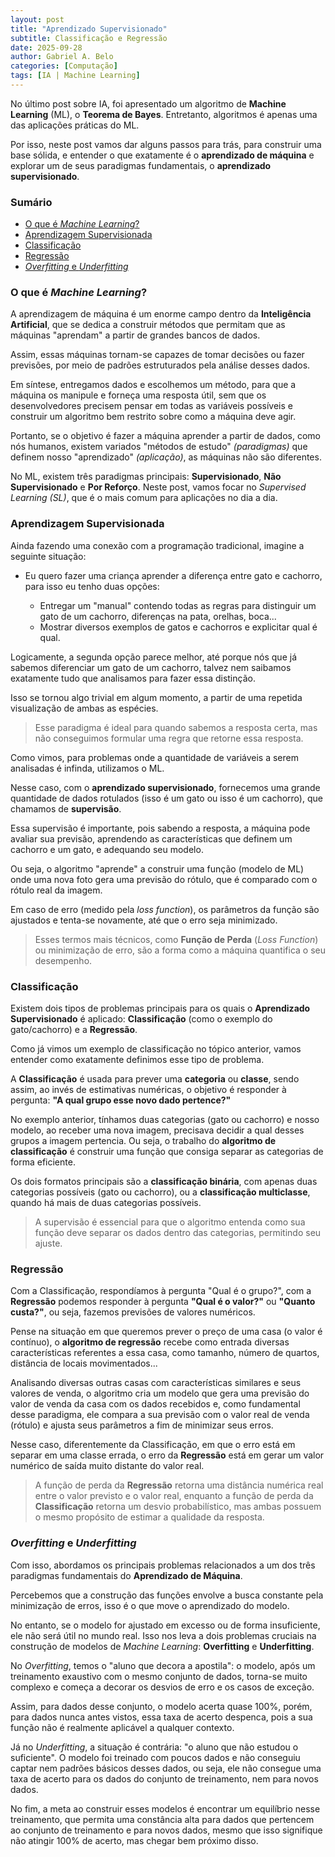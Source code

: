 ```yaml
---
layout: post
title: "Aprendizado Supervisionado"
subtitle: Classificação e Regressão
date: 2025-09-28
author: Gabriel A. Belo
categories: [Computação]
tags: [IA | Machine Learning]
---
```


No último post sobre IA, foi apresentado um algoritmo de **Machine Learning** (ML), o **Teorema de Bayes**. Entretanto, algoritmos é apenas uma das aplicações práticas do ML.

Por isso, neste post vamos dar alguns passos para trás, para construir uma base sólida, e entender o que exatamente é o **aprendizado de máquina** e explorar um de seus paradigmas fundamentais, o **aprendizado supervisionado**.

### Sumário

- [O que é *Machine Learning*?](#o-que-é-machine-learning)
- [Aprendizagem Supervisionada](#aprendizagem-supervisionada)
- [Classificação](#classificação)
- [Regressão](#regressão)
- [*Overfitting* e *Underfitting*](#overfitting-e-underfitting)

### O que é *Machine Learning*?

A aprendizagem de máquina é um enorme campo dentro da **Inteligência Artificial**, que se dedica a construir métodos que permitam que as máquinas "aprendam" a partir de grandes bancos de dados.

Assim, essas máquinas tornam-se capazes de tomar decisões ou fazer previsões, por meio de padrões estruturados pela análise desses dados.

Em síntese, entregamos dados e escolhemos um método, para que a máquina os manipule e forneça uma resposta útil, sem que os desenvolvedores precisem pensar em todas as variáveis possíveis e construir um algoritmo bem restrito sobre como a máquina deve agir.

Portanto, se o objetivo é fazer a máquina aprender a partir de dados, como nós humanos, existem variados "métodos de estudo" *(paradigmas)* que definem nosso "aprendizado" *(aplicação)*, as máquinas não são diferentes.

No ML, existem três paradigmas principais: **Supervisionado**, **Não Supervisionado** e **Por Reforço**. Neste post, vamos focar no *Supervised Learning (SL)*, que é o mais comum para aplicações no dia a dia.

### Aprendizagem Supervisionada

Ainda fazendo uma conexão com a programação tradicional, imagine a seguinte situação:

- Eu quero fazer uma criança aprender a diferença entre gato e cachorro, para isso eu tenho duas opções:

    - Entregar um "manual" contendo todas as regras para distinguir um gato de um cachorro, diferenças na pata, orelhas, boca...
    - Mostrar diversos exemplos de gatos e cachorros e explicitar qual é qual.

Logicamente, a segunda opção parece melhor, até porque nós que já sabemos diferenciar um gato de um cachorro, talvez nem saibamos exatamente tudo que analisamos para fazer essa distinção.

Isso se tornou algo trivial em algum momento, a partir de uma repetida visualização de ambas as espécies.

> Esse paradigma é ideal para quando sabemos a resposta certa, mas não conseguimos formular uma regra que retorne essa resposta.

Como vimos, para problemas onde a quantidade de variáveis a serem analisadas é infinda, utilizamos o ML. 

Nesse caso, com o **aprendizado supervisionado**, fornecemos uma grande quantidade de dados rotulados (isso é um gato ou isso é um cachorro), que chamamos de **supervisão**.

Essa supervisão é importante, pois sabendo a resposta, a máquina pode avaliar sua previsão, aprendendo as características que definem um cachorro e um gato, e adequando seu modelo.

Ou seja, o algoritmo "aprende" a construir uma função (modelo de ML) onde uma nova foto gera uma previsão do rótulo, que é comparado com o rótulo real da imagem.

Em caso de erro (medido pela *loss function*), os parâmetros da função são ajustados e tenta-se novamente, até que o erro seja minimizado.

> Esses termos mais técnicos, como **Função de Perda** (*Loss Function*) ou minimização de erro, são a forma como a máquina quantifica o seu desempenho.

### Classificação

Existem dois tipos de problemas principais para os quais o **Aprendizado Supervisionado** é aplicado: **Classificação** (como o exemplo do gato/cachorro) e a **Regressão**.

Como já vimos um exemplo de classificação no tópico anterior, vamos entender como exatamente definimos esse tipo de problema.

A **Classificação** é usada para prever uma **categoria** ou **classe**, sendo assim, ao invés de estimativas numéricas, o objetivo é responder à pergunta: **"A qual grupo esse novo dado pertence?"**

No exemplo anterior, tínhamos duas categorias (gato ou cachorro) e nosso modelo, ao receber uma nova imagem, precisava decidir a qual desses grupos a imagem pertencia. Ou seja, o trabalho do **algoritmo de classificação** é construir uma função que consiga separar as categorias de forma eficiente.

Os dois formatos principais são a **classificação binária**, com apenas duas categorias possíveis (gato ou cachorro), ou a **classificação multiclasse**, quando há mais de duas categorias possíveis.

> A supervisão é essencial para que o algoritmo entenda como sua função deve separar os dados dentro das categorias, permitindo seu ajuste.

### Regressão

Com a Classificação, respondíamos à pergunta "Qual é o grupo?", com a **Regressão** podemos responder à pergunta **"Qual é o valor?"** ou **"Quanto custa?"**, ou seja, fazemos previsões de valores numéricos.

Pense na situação em que queremos prever o preço de uma casa (o valor é contínuo), o **algoritmo de regressão** recebe como entrada diversas características referentes a essa casa, como tamanho, número de quartos, distância de locais movimentados...

Analisando diversas outras casas com características similares e seus valores de venda, o algoritmo cria um modelo que gera uma previsão do valor de venda da casa com os dados recebidos e, como fundamental desse paradigma, ele compara a sua previsão com o valor real de venda (rótulo) e ajusta seus parâmetros a fim de minimizar seus erros.

Nesse caso, diferentemente da Classificação, em que o erro está em separar em uma classe errada, o erro da **Regressão** está em gerar um valor numérico de saída muito distante do valor real.

> A função de perda da **Regressão** retorna uma distância numérica real entre o valor previsto e o valor real, enquanto a função de perda da **Classificação** retorna um desvio probabilístico, mas ambas possuem o mesmo propósito de estimar a qualidade da resposta.

### *Overfitting* e *Underfitting*

Com isso, abordamos os principais problemas relacionados a um dos três paradigmas fundamentais do **Aprendizado de Máquina**.

Percebemos que a construção das funções envolve a busca constante pela minimização de erros, isso é o que move o aprendizado do modelo.

No entanto, se o modelo for ajustado em excesso ou de forma insuficiente, ele não será útil no mundo real. Isso nos leva a dois problemas cruciais na construção de modelos de *Machine Learning*: **Overfitting** e **Underfitting**.

No *Overfitting*, temos o "aluno que decora a apostila": o modelo, após um treinamento exaustivo com o mesmo conjunto de dados, torna-se muito complexo e começa a decorar os desvios de erro e os casos de exceção.

Assim, para dados desse conjunto, o modelo acerta quase 100%, porém, para dados nunca antes vistos, essa taxa de acerto despenca, pois a sua função não é realmente aplicável a qualquer contexto.

Já no *Underfitting*, a situação é contrária: "o aluno que não estudou o suficiente". O modelo foi treinado com poucos dados e não conseguiu captar nem padrões básicos desses dados, ou seja, ele não consegue uma taxa de acerto para os dados do conjunto de treinamento, nem para novos dados.

No fim, a meta ao construir esses modelos é encontrar um equilíbrio nesse treinamento, que permita uma constância alta para dados que pertencem ao conjunto de treinamento e para novos dados, mesmo que isso signifique não atingir 100% de acerto, mas chegar bem próximo disso.